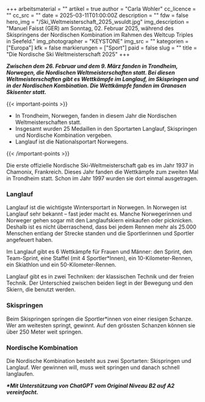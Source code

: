 +++
arbeitsmaterial = ""
artikel = true
author = "Carla Wohler"
cc_licence = ""
cc_src = ""
date = 2025-03-11T01:00:00Z
description = ""
fdw = false
hero_img = "/Ski_Weltmeisterschaft_2025_wsuldt.jpg"
img_description = "Manuel Faisst (GER) am Sonntag, 02. Februar 2025, während des Skispringens der Nordischen Kombination im Rahmen des Weltcup Triples in Seefeld."
img_photographer = "KEYSTONE"
img_src = ""
kategorien = ["Europa"]
kfk = false
markierungen = ["Sport"]
paid = false
slug = ""
title = "Die Nordische Ski Weltmeisterschaft 2025"
+++

**_Zwischen dem 26. Februar und dem 9. März fanden in Trondheim, Norwegen, die Nordischen Weltmeisterschaften statt. Bei diesen Weltmeisterschaften gibt es Wettkämpfe im Langlauf, im Skispringen und in der Nordischen Kombination. Die Wettkämpfe fanden im Granasen Skisenter statt._**

{{< important-points >}}

<ul>

<li>In Trondheim, Norwegen, fanden in diesem Jahr die Nordischen Weltmeisterschaften statt.</li>

<li>Insgesamt wurden 25 Medaillen in den Sportarten Langlauf, Skispringen und Nordische Kombination vergeben.</li>

<li>Langlauf ist die Nationalsportart Norwegens.</li>

</ul>

{{< /important-points >}}

Die erste offizielle Nordische Ski-Weltmeisterschaft gab es im Jahr 1937 in Chamonix, Frankreich. Dieses Jahr fanden die Wettkämpfe zum zweiten Mal in Trondheim statt. Schon im Jahr 1997 wurden sie dort einmal ausgetragen.
 
### Langlauf

Langlauf ist die wichtigste Wintersportart in Norwegen. In Norwegen ist Langlauf sehr bekannt – fast jeder macht es. Manche Norwegerinnen und Norweger gehen sogar mit den Langlaufskiern einkaufen oder picknicken. Deshalb ist es nicht überraschend, dass bei jedem Rennen mehr als 25.000 Menschen entlang der Strecke standen und die Sportlerinnen und Sportler angefeuert haben.

Im Langlauf gibt es 6 Wettkämpfe für Frauen und Männer: den Sprint, den Team-Sprint, eine Staffel (mit 4 Sportler*Innen), ein 10-Kilometer-Rennen, ein Skiathlon und ein 50-Kilometer-Rennen.

Langlauf gibt es in zwei Techniken: der klassischen Technik und der freien Technik. Der Unterschied zwischen beiden liegt in der Bewegung und den Skiern, die benutzt werden.

### Skispringen

Beim Skispringen springen die Sportler*innen von einer riesigen Schanze. Wer am weitesten springt, gewinnt. Auf den grössten Schanzen können sie über 250 Meter weit springen.

### Nordische Kombination

Die Nordische Kombination besteht aus zwei Sportarten: Skispringen und Langlauf. Wer gewinnen will, muss weit springen und danach schnell langlaufen.

**_\*Mit Unterstützung von ChatGPT vom Original Niveau B2 auf A2 vereinfacht._**
